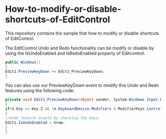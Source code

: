 # How-to-modify-or-disable-shortcuts-of-EditControl
This repository contains the sample that how to modify or disable shortcuts of EditControl.

The EditControl Undo and Redo functionality can be modify or disable by using the IsUndoEnabled and IsRedoEnabled property of Editcontrol.

```C#
public Window1()
{
Edit1.PreviewKeyDown += Edit1_PreviewKeyDown;
}
```

You can also use our PreviewKeyDown event to modify this Undo and Redo features using the following code:

```C#
private void Edit1_PreviewKeyDown(object sender, System.Windows.Input.KeyEventArgs e)
{
if(e.Key == Key.Z && (e.KeyboardDevice.Modifiers & ModifierKeys.Control) != 0)
{
//Undo feature enable by checking the keys.
Edit1.IsUndoEnabled = true;
}
}
```


